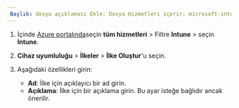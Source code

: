 ```yaml
---
 Başlık: dosya açıklaması Ekle: Dosya Hizmetleri içerir: microsoft-intune Yazar: MandiOhlinger ms.service: microsoft-intune ms.topic: ms.date içerir: 04/02/2019 ms.author: mandia ms.custom: include file ms.collection: M365 kimlik cihaz Yönetimi
---
```


1. İçinde [Azure portalında](https://portal.azure.com)seçin **tüm hizmetleri** > Filtre **Intune** > seçin **Intune**.
2. **Cihaz uyumluluğu** > **İlkeler** > **İlke Oluştur**'u seçin.
3. Aşağıdaki özellikleri girin:

    - **Ad**: İlke için açıklayıcı bir ad girin.
    - **Açıklama**: İlke için bir açıklama girin. Bu ayar isteğe bağlıdır ancak önerilir.
